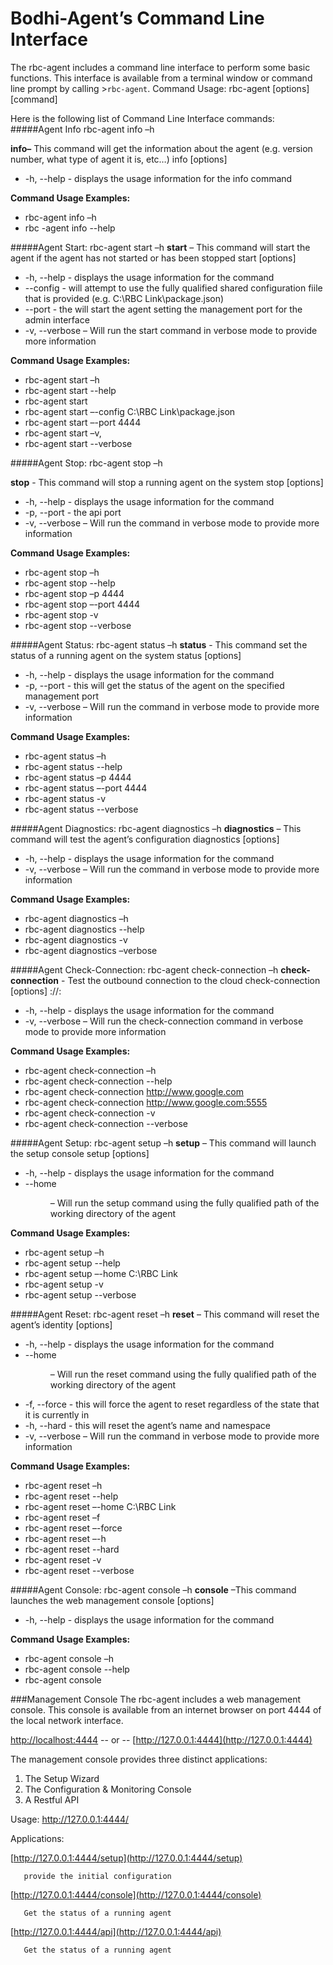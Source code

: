 Bodhi-Agent’s Command Line Interface
=====================

The rbc-agent includes a command line interface to perform some basic functions.
This interface is available from a terminal window or command line prompt by calling  >`rbc-agent`.
Command Usage: rbc-agent [options] [command]

Here is the following list of Command Line Interface commands:
#####Agent Info
   rbc-agent info –h
   
**info–** This command will get the information about the agent (e.g. version number, what type of agent it is, etc…)
info [options]

* -h, --help - displays the usage information for the info command

**Command Usage Examples:**

* rbc-agent info –h
* rbc -agent info --help

#####Agent Start: rbc-agent start –h
**start** – This command will start the agent if the agent has not started or has been stopped
start [options]

* -h, --help - displays the usage information for the command
* --config <file> - will attempt to use the fully qualified shared configuration fiile that is provided (e.g. C:\RBC Link\package.json)
* --port <port> - the will start the agent setting the management port for the admin interface
* -v, --verbose – Will run the start command in verbose mode to provide more information

**Command Usage Examples:** 

* rbc-agent start –h
* rbc-agent start --help
* rbc-agent start
* rbc-agent start –-config C:\RBC Link\package.json
* rbc-agent start –-port 4444
* rbc-agent start –v,
* rbc-agent start --verbose

#####Agent Stop: rbc-agent stop –h

**stop** - This command will stop a running agent on the system
 stop [options]
* -h, --help - displays the usage information for the command
* -p, --port <port> - the api port
* -v, --verbose – Will run the command in verbose mode to provide more information

**Command Usage Examples:**
* rbc-agent stop –h
* rbc-agent stop --help
* rbc-agent stop –p 4444
* rbc-agent stop –-port 4444
* rbc-agent stop -v
* rbc-agent stop --verbose

#####Agent Status: rbc-agent status –h
**status**   - This command set the status of a running agent on the system
status [options]

* -h, --help - displays the usage information for the command
* -p, --port <port> - this will get the status of the agent on the specified management port
* -v, --verbose – Will run the command in verbose mode to provide more information

**Command Usage Examples:**

* rbc-agent status –h
* rbc-agent status --help
* rbc-agent status –p 4444
* rbc-agent status –-port 4444
* rbc-agent status -v
* rbc-agent status --verbose


#####Agent Diagnostics: rbc-agent diagnostics –h
**diagnostics** – This command will test the agent’s configuration
diagnostics [options]

* -h, --help - displays the usage information for the command
* -v, --verbose – Will run the command in verbose mode to provide more information

**Command Usage Examples:**

* rbc-agent diagnostics –h
* rbc-agent diagnostics --help
* rbc-agent diagnostics -v
* rbc-agent diagnostics –verbose

#####Agent Check-Connection: rbc-agent check-connection –h
**check-connection** - Test the outbound connection to the cloud
check-connection [options] <scheme>://<host>:<post>

* -h, --help - displays the usage information for the command
* -v, --verbose – Will run the check-connection command in verbose mode to provide more information

**Command Usage Examples:**

* rbc-agent check-connection –h
* rbc-agent check-connection --help
* rbc-agent check-connection http://www.google.com
* rbc-agent check-connection http://www.google.com:5555
* rbc-agent check-connection -v
* rbc-agent check-connection --verbose

#####Agent Setup: rbc-agent setup –h
**setup** – This command will launch the setup console
setup [options]

* -h, --help - displays the usage information for the command
* --home <dir> – Will run the setup command using the fully qualified path of the working directory of the agent

**Command Usage Examples:**

* rbc-agent setup –h
* rbc-agent setup --help
* rbc-agent setup –-home C:\RBC Link
* rbc-agent setup -v
* rbc-agent setup --verbose

#####Agent Reset: rbc-agent reset –h
**reset** – This command will reset the agent’s identity
[options]

* -h, --help - displays the usage information for the command
* --home <dir> – Will run the reset command using the fully qualified path of the working directory of the agent
* -f, --force - this will force the agent to reset regardless of the state that it is currently in
* -h, --hard - this will reset the agent’s name and namespace
* -v, --verbose – Will run the command in verbose mode to provide more information

**Command Usage Examples:**

* rbc-agent reset –h
* rbc-agent reset --help
* rbc-agent reset –-home C:\RBC Link
* rbc-agent reset –f
* rbc-agent reset –-force
* rbc-agent reset –-h
* rbc-agent reset --hard
* rbc-agent reset -v
* rbc-agent reset --verbose

#####Agent Console: rbc-agent console –h
**console** –This command launches the web management console
[options]

* -h, --help - displays the usage information for the command

**Command Usage Examples:**

* rbc-agent console –h
* rbc-agent console --help
* rbc-agent console

###Management Console
The rbc-agent includes a web management console. This console is available from an internet browser on port 4444 of the local network interface.

[http://localhost:4444](http://localhost:4444)    -- or --    [http://127.0.0.1:4444](http://127.0.0.1:4444)

The management console provides three distinct applications:

1. The Setup Wizard
2. The Configuration & Monitoring Console
3. A Restful API
 
Usage: [http://127.0.0.1:4444/<app>](http://127.0.0.1:4444/<app>)

   Applications:
   
   [http://127.0.0.1:4444/setup](http://127.0.0.1:4444/setup)
   
       provide the initial configuration
       
   [http://127.0.0.1:4444/console](http://127.0.0.1:4444/console)
    
       Get the status of a running agent
       
   [http://127.0.0.1:4444/api](http://127.0.0.1:4444/api)
   
       Get the status of a running agent
       

